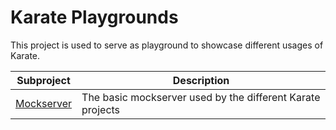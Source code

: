 # Karate Playgrounds

This project is used to serve as playground to showcase different usages of Karate.

Subproject | Description
----|------
[Mockserver](https://github.com/romanpierson/karate-playground/blob/mockserver/mockserver/README.md) | The basic mockserver used by the different Karate projects
